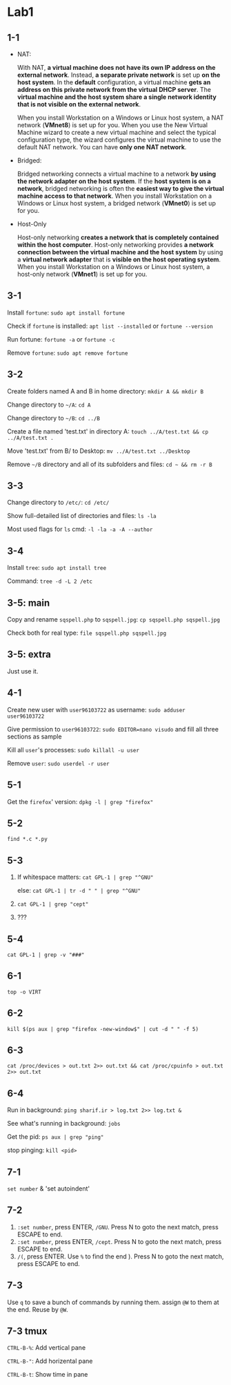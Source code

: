# **Lab1**

## 1-1

- NAT:

  With NAT, **a virtual machine does not have its own IP address on the external network**. Instead, **a separate private network** is set up **on the host system**. In the **default** configuration, a virtual machine **gets an address on this private network from the virtual DHCP server**. The **virtual machine and the host system share a single network identity that is not visible on the external network**.

  When you install Workstation on a Windows or Linux host system, a NAT network (**VMnet8**) is set up for you. When you use the New Virtual Machine wizard to create a new virtual machine and select the typical configuration type, the wizard configures the virtual machine to use the default NAT network. You can have **only one NAT network**.

- Bridged:
  
  Bridged networking connects a virtual machine to a network **by using the network adapter on the host system**. If the **host system is on a network**, bridged networking is often the **easiest way to give the virtual machine access to that network**. When you install Workstation on a Windows or Linux host system, a bridged network (**VMnet0**) is set up for you.

- Host-Only
  
  Host-only networking **creates a network that is completely contained within the host computer**. Host-only networking provides **a network connection between the virtual machine and the host system** by using a **virtual network adapter** that is **visible on the host operating system**. When you install Workstation on a Windows or Linux host system, a host-only network (**VMnet1**) is set up for you.

## 3-1

Install `fortune`: `sudo apt install fortune`

Check if `fortune` is installed: `apt list --installed` or `fortune --version`

Run fortune: `fortune -a` or `fortune -c`

Remove `fortune`: `sudo apt remove fortune`

## 3-2

Create folders named A and B in home directory: `mkdir A && mkdir B`

Change directory to `~/A`: `cd A`

Change directory to `~/B`: `cd ../B`

Create a file named 'test.txt' in directory A: `touch ../A/test.txt && cp ../A/test.txt .`

Move 'test.txt' from B/ to Desktop: `mv ../A/test.txt ../Desktop`

Remove `~/B` directory and all of its subfolders and files: `cd ~ && rm -r B`

## 3-3

Change directory to `/etc/`: `cd /etc/`

Show full-detailed list of directories and files: `ls -la`

Most used flags for `ls` cmd: `-l -la -a -A --author`

## 3-4

Install `tree`: `sudo apt install tree`

Command: `tree -d -L 2 /etc`

## 3-5: main

Copy and rename `sqspell.php` to `sqspell.jpg`: `cp sqspell.php sqspell.jpg`

Check both for real type: `file sqspell.php sqspell.jpg`

## 3-5: extra

Just use it.

## 4-1

Create new user with `user96103722` as username: `sudo adduser user96103722`

Give permission to `user96103722`: `sudo EDITOR=nano visudo` and fill all three sections as sample

Kill all `user`'s processes: `sudo killall -u user`

Remove `user`: `sudo userdel -r user`

## 5-1

Get the `firefox`' version: `dpkg -l | grep "firefox"`

## 5-2

`find *.c *.py`

## 5-3

1. If whitespace matters: `cat GPL-1 | grep "^GNU"`

   else: `cat GPL-1 | tr -d " " | grep "^GNU"`
2. `cat GPL-1 | grep "cept"`
3. ???

## 5-4

`cat GPL-1 | grep -v "###"`

## 6-1

`top -o VIRT`

## 6-2

`kill $(ps aux | grep "firefox -new-window$" | cut -d " " -f 5)`

## 6-3

`cat /proc/devices > out.txt 2>> out.txt && cat /proc/cpuinfo > out.txt 2>> out.txt`

## 6-4

Run in background: `ping sharif.ir > log.txt 2>> log.txt &`

See what's running in background: `jobs`

Get the pid: `ps aux | grep "ping"`

stop pinging: `kill <pid>`

## 7-1

`set number` & 'set autoindent'

## 7-2

1. `:set number`, press ENTER, `/GNU`. Press N to goto the next match, press ESCAPE to end.
2. `:set number`, press ENTER, `/cept`. Press N to goto the next match, press ESCAPE to end.
3. `/(`, press ENTER. Use `%` to find the end ). Press N to goto the next match, press ESCAPE to end.

## 7-3

Use `q` to save a bunch of commands by running them. assign `@W` to them at the end. Reuse by `@W`.

## 7-3 tmux

`CTRL-B-%`: Add vertical pane

`CTRL-B-"`: Add horizental pane

`CTRL-B-t`: Show time in pane